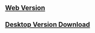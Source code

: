 ## [Web Version](http://builds.balsamiq.com/b/mockups-web-demo/) ##


## [Desktop Version Download](http://balsamiq.com/products/mockups/next) ##